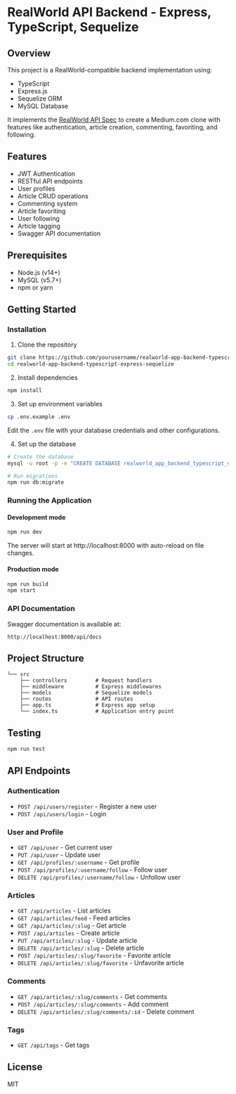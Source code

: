 # RealWorld API Backend - Express, TypeScript, Sequelize

## Overview

This project is a RealWorld-compatible backend implementation using:

- TypeScript
- Express.js
- Sequelize ORM
- MySQL Database

It implements the [RealWorld API Spec](https://github.com/gothinkster/realworld/tree/main/api) to create a Medium.com clone with features like authentication, article creation, commenting, favoriting, and following.

## Features

- JWT Authentication
- RESTful API endpoints
- User profiles
- Article CRUD operations
- Commenting system
- Article favoriting
- User following
- Article tagging
- Swagger API documentation

## Prerequisites

- Node.js (v14+)
- MySQL (v5.7+)
- npm or yarn

## Getting Started

### Installation

1. Clone the repository

```bash
git clone https://github.com/yourusername/realworld-app-backend-typescript-express-sequelize.git
cd realworld-app-backend-typescript-express-sequelize
```

2. Install dependencies

```bash
npm install
```

3. Set up environment variables

```bash
cp .env.example .env
```

Edit the `.env` file with your database credentials and other configurations.

4. Set up the database

```bash
# Create the database
mysql -u root -p -e "CREATE DATABASE realworld_app_backend_typescript_express_sequelize;"

# Run migrations
npm run db:migrate
```

### Running the Application

#### Development mode

```bash
npm run dev
```

The server will start at http://localhost:8000 with auto-reload on file changes.

#### Production mode

```bash
npm run build
npm start
```

### API Documentation

Swagger documentation is available at:

```
http://localhost:8000/api/docs
```

## Project Structure

```
└── src
    ├── controllers         # Request handlers
    ├── middleware          # Express middlewares
    ├── models              # Sequelize models
    ├── routes              # API routes
    ├── app.ts              # Express app setup
    └── index.ts            # Application entry point
```

## Testing

```bash
npm run test
```

## API Endpoints

### Authentication
- `POST /api/users/register` - Register a new user
- `POST /api/users/login` - Login

### User and Profile
- `GET /api/user` - Get current user
- `PUT /api/user` - Update user
- `GET /api/profiles/:username` - Get profile
- `POST /api/profiles/:username/follow` - Follow user
- `DELETE /api/profiles/:username/follow` - Unfollow user

### Articles
- `GET /api/articles` - List articles
- `GET /api/articles/feed` - Feed articles
- `GET /api/articles/:slug` - Get article
- `POST /api/articles` - Create article
- `PUT /api/articles/:slug` - Update article
- `DELETE /api/articles/:slug` - Delete article
- `POST /api/articles/:slug/favorite` - Favorite article
- `DELETE /api/articles/:slug/favorite` - Unfavorite article

### Comments
- `GET /api/articles/:slug/comments` - Get comments
- `POST /api/articles/:slug/comments` - Add comment
- `DELETE /api/articles/:slug/comments/:id` - Delete comment

### Tags
- `GET /api/tags` - Get tags

## License

MIT
